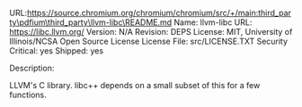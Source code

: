 URL:https://source.chromium.org/chromium/chromium/src/+/main:third_party\pdfium\third_party\llvm-libc\README.md
Name: llvm-libc
URL: https://libc.llvm.org/
Version: N/A
Revision: DEPS
License: MIT, University of Illinois/NCSA Open Source License
License File: src/LICENSE.TXT
Security Critical: yes
Shipped: yes

Description:

LLVM's C library. libc++ depends on a small subset of this for a few functions.
